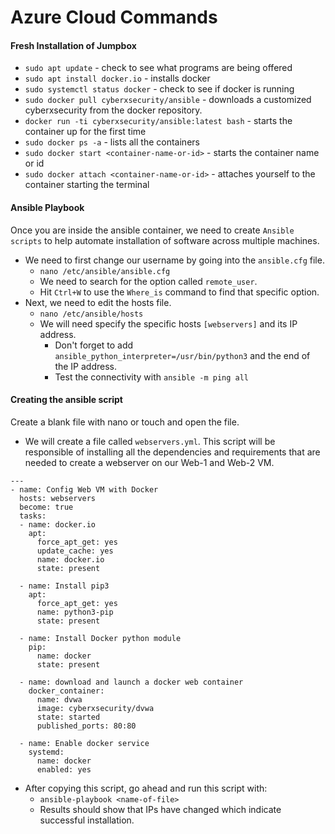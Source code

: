# Azure Cloud Commands

#### Fresh Installation of Jumpbox
- `sudo apt update` - check to see what programs are being offered
- `sudo apt install docker.io` - installs docker
- `sudo systemctl status docker` - check to see if docker is running
- `sudo docker pull cyberxsecurity/ansible` - downloads a customized cyberxsecurity from the docker repository.
- `docker run -ti cyberxsecurity/ansible:latest bash` - starts the container up for the first time
- `sudo docker ps -a` - lists all the containers
- `sudo docker start <container-name-or-id>` - starts the container name or id
- `sudo docker attach <container-name-or-id>` - attaches yourself to the container starting the terminal

#### Ansible Playbook
Once you are inside the ansible container, we need to create `Ansible scripts` to help automate installation of software across multiple machines.
- We need to first change our username by going into the `ansible.cfg` file.
  - `nano /etc/ansible/ansible.cfg`
  - We need to search for the option called `remote_user`.
  - Hit `Ctrl+W` to use the `Where_is` command to find that specific option.
- Next, we need to edit the hosts file.
  - `nano /etc/ansible/hosts`
  - We will need specify the specific hosts `[webservers]` and its IP address.
    - Don't forget to add `ansible_python_interpreter=/usr/bin/python3` and the end of the IP address.
    - Test the connectivity with `ansible -m ping all`

#### Creating the ansible script
Create a blank file with nano or touch and open the file.
- We will create a file called `webservers.yml`. This script will be responsible of installing all the dependencies and requirements that are needed to create a webserver on our Web-1 and Web-2 VM.

```
---
- name: Config Web VM with Docker
  hosts: webservers
  become: true
  tasks:
  - name: docker.io
    apt:
      force_apt_get: yes
      update_cache: yes
      name: docker.io
      state: present

  - name: Install pip3
    apt:
      force_apt_get: yes
      name: python3-pip
      state: present

  - name: Install Docker python module
    pip:
      name: docker
      state: present

  - name: download and launch a docker web container
    docker_container:
      name: dvwa
      image: cyberxsecurity/dvwa
      state: started
      published_ports: 80:80

  - name: Enable docker service
    systemd:
      name: docker
      enabled: yes
```

- After copying this script, go ahead and run this script with:
  - `ansible-playbook <name-of-file>`
  - Results should show that IPs have changed which indicate successful installation.
